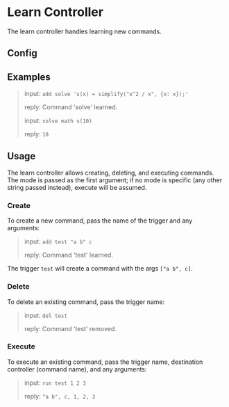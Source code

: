 # Learn Controller

The learn controller handles learning new commands.

## Config

## Examples

> input: `add solve 's(x) = simplify("x^2 / x", {x: x});'`
>
> reply: Command 'solve' learned.
>
> input: `solve math s(10)`
>
> reply: `10`

## Usage

The learn controller allows creating, deleting, and executing commands. The mode is passed as the first argument; if no
mode is specific (any other string passed instead), execute will be assumed.

### Create

To create a new command, pass the name of the trigger and any arguments:

> input: `add test "a b" c`
>
> reply: Command 'test' learned.

The trigger `test` will create a command with the args `["a b", c]`.

### Delete

To delete an existing command, pass the trigger name:

> input: `del test`
>
> reply: Command 'test' removed.

### Execute

To execute an existing command, pass the trigger name, destination controller (command name), and any arguments:

> input: `run test 1 2 3`
>
> reply: `"a b", c, 1, 2, 3`
